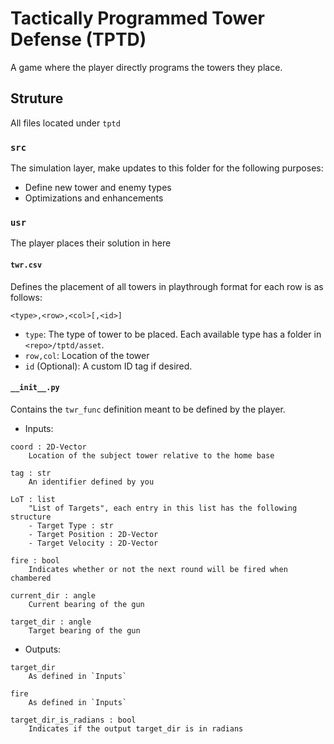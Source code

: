 # Tactically Programmed Tower Defense (TPTD)

A game where the player directly programs the towers they place.

## Struture

All files located under `tptd`

### `src`

The simulation layer, make updates to this folder for the following purposes:
- Define new tower and enemy types
- Optimizations and enhancements

### `usr`

The player places their solution in here

#### `twr.csv`

Defines the placement of all towers in playthrough format for each row is as follows:

`<type>,<row>,<col>[,<id>]`
- `type`: The type of tower to be placed.  Each available type has a folder in `<repo>/tptd/asset`.
- `row,col`: Location of the tower
- `id` (Optional): A custom ID tag if desired.

#### `__init__.py`

Contains the `twr_func` definition meant to be defined by the player.
- Inputs:
```
coord : 2D-Vector
    Location of the subject tower relative to the home base

tag : str
    An identifier defined by you

LoT : list
    "List of Targets", each entry in this list has the following structure
    - Target Type : str
    - Target Position : 2D-Vector
    - Target Velocity : 2D-Vector

fire : bool
    Indicates whether or not the next round will be fired when chambered

current_dir : angle
    Current bearing of the gun

target_dir : angle
    Target bearing of the gun
```
- Outputs:
```
target_dir
    As defined in `Inputs`

fire
    As defined in `Inputs`

target_dir_is_radians : bool
    Indicates if the output target_dir is in radians
```